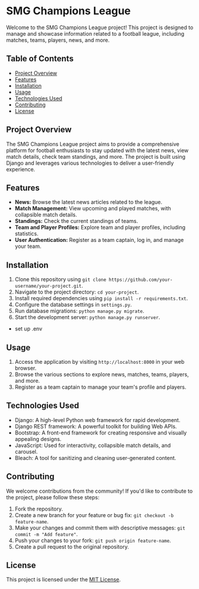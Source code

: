 # SMG Champions League

Welcome to the SMG Champions League project! This project is designed to manage and showcase information related to a football league, including matches, teams, players, news, and more.

## Table of Contents
- [Project Overview](#project-overview)
- [Features](#features)
- [Installation](#installation)
- [Usage](#usage)
- [Technologies Used](#technologies-used)
- [Contributing](#contributing)
- [License](#license)

## Project Overview
The SMG Champions League project aims to provide a comprehensive platform for football enthusiasts to stay updated with the latest news, view match details, check team standings, and more. The project is built using Django and leverages various technologies to deliver a user-friendly experience.

## Features
- **News:** Browse the latest news articles related to the league.
- **Match Management:** View upcoming and played matches, with collapsible match details.
- **Standings:** Check the current standings of teams.
- **Team and Player Profiles:** Explore team and player profiles, including statistics.
- **User Authentication:** Register as a team captain, log in, and manage your team.

## Installation
1. Clone this repository using `git clone https://github.com/your-username/your-project.git`.
2. Navigate to the project directory: `cd your-project`.
3. Install required dependencies using `pip install -r requirements.txt`.
4. Configure the database settings in `settings.py`.
5. Run database migrations: `python manage.py migrate`.
6. Start the development server: `python manage.py runserver`.
* set up .env

## Usage
1. Access the application by visiting `http://localhost:8000` in your web browser.
2. Browse the various sections to explore news, matches, teams, players, and more.
3. Register as a team captain to manage your team's profile and players.

## Technologies Used
- Django: A high-level Python web framework for rapid development.
- Django REST framework: A powerful toolkit for building Web APIs.
- Bootstrap: A front-end framework for creating responsive and visually appealing designs.
- JavaScript: Used for interactivity, collapsible match details, and carousel.
- Bleach: A tool for sanitizing and cleaning user-generated content.

## Contributing
We welcome contributions from the community! If you'd like to contribute to the project, please follow these steps:
1. Fork the repository.
2. Create a new branch for your feature or bug fix: `git checkout -b feature-name`.
3. Make your changes and commit them with descriptive messages: `git commit -m "Add feature"`.
4. Push your changes to your fork: `git push origin feature-name`.
5. Create a pull request to the original repository.

## License
This project is licensed under the [MIT License](LICENSE).
